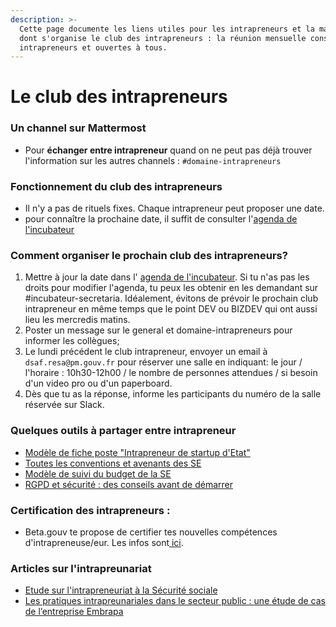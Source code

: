 ```yaml
---
description: >-
  Cette page documente les liens utiles pour les intrapreneurs et la manière
  dont s'organise le club des intrapreneurs : la réunion mensuelle consacrée aux
  intrapreneurs et ouvertes à tous.
---
```


# Le club des intrapreneurs

### Un channel sur Mattermost

* Pour **échanger entre intrapreneur** quand on ne peut pas déjà trouver l'information sur les autres channels : `#domaine-intrapreneurs`

###  Fonctionnement du club des intrapreneurs

* Il n'y a pas de rituels fixes. Chaque intrapreneur peut proposer une date.
* pour connaître la prochaine date, il suffit de consulter l'[agenda de l'incubateur](https://calendar.google.com/calendar/embed?src=0ieonqap1r5jeal5ugeuhoovlg%40group.calendar.google.com&ctz=Europe/Paris)

### Comment organiser le prochain club des intrapreneurs?

1. Mettre à jour la date dans l' [agenda de l'incubateur](https://calendar.google.com/calendar/embed?src=0ieonqap1r5jeal5ugeuhoovlg%40group.calendar.google.com&ctz=Europe/Paris). Si tu n'as pas les droits pour modifier l'agenda, tu peux les obtenir en les demandant sur \#incubateur-secretaria. Idéalement, évitons de prévoir le prochain club intrapreneur en même temps que le point DEV ou BIZDEV qui ont aussi lieu les mercredis matins.
2. Poster un message sur le general et domaine-intrapreneurs pour informer les collègues;
3. Le lundi précédent le club intrapreneur, envoyer un email à `dsaf.resa@pm.gouv.fr` pour réserver une salle en indiquant: le jour / l'horaire : 10h30-12h00 / le nombre de personnes attendues / si besoin d'un video pro ou d'un paperboard.
4. Dès que tu as la réponse, informe les participants du numéro de la salle réservée sur Slack.

###  Quelques outils à partager entre intrapreneur

* [Modèle de fiche poste "Intrapreneur de startup d'Etat"](https://github.com/betagouv/beta.gouv.fr/files/3069081/Fiche.poste.Intrapreneur.startup.d.Etat.VBETA.docx)
* [Toutes les conventions et avenants des SE](https://www.data.gouv.fr/fr/datasets/conventions-de-partenariat/)
* [Modèle de suivi du budget de la SE](https://docs.google.com/spreadsheets/d/1JSVnmruZq0iufjpxabnYKaHcR1XBygL0MXkYOm7nz3E/edit?usp=sharing)
* [RGPD et sécurité : des conseils avant de démarrer](../../../gerer-sa-startup-detat-ou-de-territoires-au-quotidien/je-securise-mon-produit/guide-rgpd-et-securite.md) 

### Certification des intrapreneurs :

* Beta.gouv te propose de certifier tes nouvelles compétences d'intrapreneuse/eur. Les infos sont[ ici](../certification-des-intrapreneurs/).

###  Articles sur l'intrapreunariat

* [Etude sur l'intrapreneuriat à la Sécurité sociale](https://en3s.fr/articles-regards/reac/2020/INTRAPRENEURIAT.pdf)
* [Les pratiques intrapreunariales dans le secteur public : une étude de cas de l’entreprise Embrapa](https://pad.incubateur.net/kHFy0e1oTOSCbZAsQT24hg?view)



